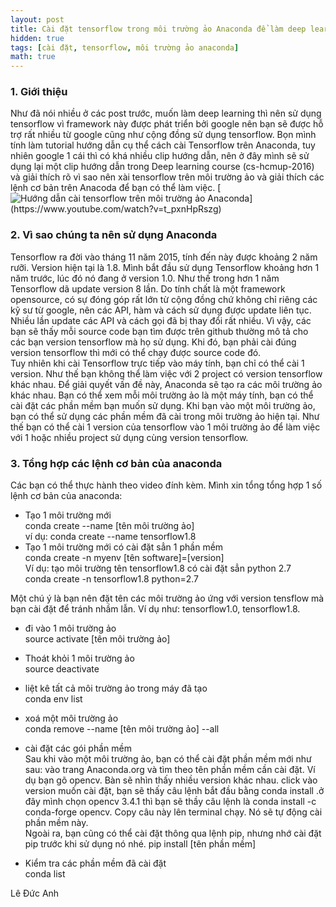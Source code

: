 ```yaml
---
layout: post
title: Cài đặt tensorflow trong môi trường ảo Anaconda để làm deep learning.
hidden: true
tags: [cài đặt, tensorflow, môi trường ảo anaconda]
math: true
---
```

### 1. Giới thiệu <a name="intro"></a>
Như đã nói nhiều ở các post trước, muốn làm deep learning thì nên sử dụng tensorflow vì framework này được phát triển bởi google nên bạn sẽ được hỗ trợ rất nhiều từ google cũng như cộng đồng sử dụng tensorflow. Bọn mình tính làm tutorial hướng dẫn cụ thể cách cài Tensorflow trên Anaconda, tuy nhiên google 1 cái thì có khá nhiều clip hướng dẫn, nên ở đây mình sẽ sử dụng lại một clip hướng dẫn trong Deep learning course (cs-hcmup-2016) và giải thích rõ vì sao nên xài tensorflow trên môi trường ảo và giải thích các lệnh cơ bản trên Anacoda để bạn có thể làm việc. 
[![Hướng dẫn cài tensorflow trên môi trường ảo Anaconda](https://en.wikipedia.org/wiki/Anaconda_(Python_distribution)#/media/File:Anaconda_Logo.png)](https://www.youtube.com/watch?v=t_pxnHpRszg)


### 2. Vì sao chúng ta nên sử dụng Anaconda <a name="notation"></a>

Tensorflow ra đời vào tháng 11 năm 2015, tính đến này được khoảng 2 năm rưỡi.
Version hiện tại là 1.8. Mình bắt đầu sử dụng Tensorflow khoảng hơn 1 năm trước, lúc đó nó đang ở version 1.0. Như thế trong hơn 1 năm Tensorflow dã update version 8 lần. Do tính chất là một framework opensource, có sự đóng góp rất lớn từ cộng đồng chứ không chỉ riêng các kỹ sư từ google, nên các API, hàm và cách sử dụng được update liên tục. Nhiều lần update các API và cách gọi đã bị thay đổi rất nhiều. Vì vậy, các bạn sẽ thấy mỗi source code bạn tìm được trên github thường mô tả cho các bạn version tensorflow mà họ sử dụng. Khi đó, bạn phải cài đúng version tensorflow thì mới có thể chạy được source code đó.  
Tuy nhiên khi cài Tensorflow trực tiếp vào máy tính, bạn chỉ có thể cài 1 version. Như thế bạn không thể làm việc với 2 project có version tensorflow khác nhau. Để giải quyết vấn đề này, Anaconda sẽ tạo ra các môi trường ảo khác nhau. Bạn có thể xem mỗi môi trường ảo là một máy tính, bạn có thể cài đặt các phần mềm bạn muốn sử dụng. Khi bạn vào một môi trường ảo, bạn có thể sử dụng các phần mềm đã cài trong môi trường ảo hiện tại. Như thế bạn có thể cài 1 version của tensorflow vào 1 môi trường ảo để làm việc với 1 hoặc nhiều project sử dụng cùng version tensorflow.


### 3. Tổng hợp các lệnh cơ bản của anaconda <a name="forward"></a>
Các bạn có thể thực hành theo video đính kèm. Mình xin tổng tổng hợp 1 số lệnh cơ bản của anaconda:
+ Tạo 1 môi trường mới  
conda create --name [tên môi trường ảo]  
ví dụ: conda create --name tensorflow1.8  
+ Tạo 1 môi trường mới có cài đặt sẳn 1 phần mềm  
conda create -n myenv [tên software]=[version]  
Ví dụ: tạo môi trường tên tensorflow1.8 có cài đặt sẳn python 2.7  
conda create -n tensorflow1.8 python=2.7  

Một chú ý là bạn nên đặt tên các môi trường ảo ứng với version tensflow mà bạn cài đặt để tránh nhầm lẫn. Ví dụ như: tensorflow1.0, tensorflow1.8.  

+ đi vào 1 môi trường ảo  
source activate [tên môi trường ảo]  
+ Thoát khỏi 1 môi trường ảo  
source deactivate  

+ liệt kê tất cả môi trường ảo trong máy đã tạo  
conda env list  
+ xoá một môi trường ảo  
conda remove --name [tên môi trường ảo] --all  
+ cài đặt các gói phần mềm  
Sau khi vào một môi trường ảo, bạn có thể cài đặt phần mềm mới như sau: vào trang Anaconda.org và tìm theo tên phần mềm cần cài đặt. Ví dụ bạn gõ opencv. Bàn sẽ nhìn thấy nhiều version khác nhau. click vào version muốn cài đặt, bạn sẽ thấy câu lệnh bắt đầu bằng conda install .ở đây mình chọn opencv 3.4.1 thì bạn sẽ thầy câu lệnh là conda install -c conda-forge opencv. Copy câu này lên terminal chạy. Nó sẽ tự động cài phần mềm này.  
Ngoài ra, bạn cũng có thể cài đặt thông qua lệnh pip, nhưng nhớ cài đặt pip trước khi sử dụng nó nhé. pip install [tên phần mềm]  
+ Kiểm tra các phần mềm đã cài đặt  
conda list



Lê Đức Anh






